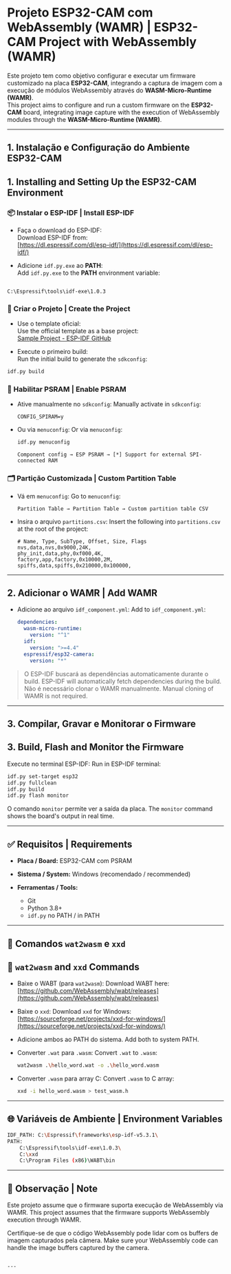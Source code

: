 # Projeto ESP32-CAM com WebAssembly (WAMR) | ESP32-CAM Project with WebAssembly (WAMR)

Este projeto tem como objetivo configurar e executar um firmware customizado na placa **ESP32-CAM**, integrando a captura de imagem com a execução de módulos WebAssembly através do **WASM-Micro-Runtime (WAMR)**.  
This project aims to configure and run a custom firmware on the **ESP32-CAM** board, integrating image capture with the execution of WebAssembly modules through the **WASM-Micro-Runtime (WAMR)**.

---

## 1. Instalação e Configuração do Ambiente ESP32-CAM  
## 1. Installing and Setting Up the ESP32-CAM Environment

### 📦 Instalar o ESP-IDF | Install ESP-IDF

- Faça o download do ESP-IDF:  
  Download ESP-IDF from:  
  [https://dl.espressif.com/dl/esp-idf/](https://dl.espressif.com/dl/esp-idf/)

- Adicione `idf.py.exe` ao **PATH**:  
  Add `idf.py.exe` to the **PATH** environment variable:  
```

C:\Espressif\tools\idf-exe\1.0.3

````

### 📁 Criar o Projeto | Create the Project

- Use o template oficial:  
Use the official template as a base project:  
[Sample Project - ESP-IDF GitHub](https://github.com/espressif/esp-idf/tree/master/tools/templates/sample_project)

- Execute o primeiro build:  
Run the initial build to generate the `sdkconfig`:
```bash
idf.py build
````

### 🧠 Habilitar PSRAM | Enable PSRAM

* Ative manualmente no `sdkconfig`:
  Manually activate in `sdkconfig`:

  ```
  CONFIG_SPIRAM=y
  ```

* Ou via `menuconfig`:
  Or via `menuconfig`:

  ```bash
  idf.py menuconfig
  ```

  ```
  Component config → ESP PSRAM → [*] Support for external SPI-connected RAM
  ```

### 🗂️ Partição Customizada | Custom Partition Table

* Vá em `menuconfig`:
  Go to `menuconfig`:

  ```
  Partition Table → Partition Table → Custom partition table CSV
  ```

* Insira o arquivo `partitions.csv`:
  Insert the following into `partitions.csv` at the root of the project:

  ```csv
  # Name, Type, SubType, Offset, Size, Flags
  nvs,data,nvs,0x9000,24K,
  phy_init,data,phy,0xf000,4K,
  factory,app,factory,0x10000,2M,
  spiffs,data,spiffs,0x210000,0x100000,
  ```

---

## 2. Adicionar o WAMR | Add WAMR

* Adicione ao arquivo `idf_component.yml`:
  Add to `idf_component.yml`:

  ```yaml
  dependencies:
    wasm-micro-runtime:
      version: "^1"
    idf:
      version: ">=4.4"
    espressif/esp32-camera:
      version: "*"
  ```

> O ESP-IDF buscará as dependências automaticamente durante o build.
> ESP-IDF will automatically fetch dependencies during the build.
> Não é necessário clonar o WAMR manualmente.
> Manual cloning of WAMR is not required.

---

## 3. Compilar, Gravar e Monitorar o Firmware

## 3. Build, Flash and Monitor the Firmware

Execute no terminal ESP-IDF:
Run in ESP-IDF terminal:

```bash
idf.py set-target esp32
idf.py fullclean
idf.py build
idf.py flash monitor
```

O comando `monitor` permite ver a saída da placa.
The `monitor` command shows the board's output in real time.

---

## ✅ Requisitos | Requirements

* **Placa / Board:** ESP32-CAM com PSRAM
* **Sistema / System:** Windows (recomendado / recommended)
* **Ferramentas / Tools:**

  * Git
  * Python 3.8+
  * `idf.py` no PATH / in PATH

---

## 🔧 Comandos `wat2wasm` e `xxd`

## 🔧 `wat2wasm` and `xxd` Commands

* Baixe o WABT (para `wat2wasm`):
  Download WABT here:
  [https://github.com/WebAssembly/wabt/releases](https://github.com/WebAssembly/wabt/releases)

* Baixe o `xxd`:
  Download `xxd` for Windows:
  [https://sourceforge.net/projects/xxd-for-windows/](https://sourceforge.net/projects/xxd-for-windows/)

* Adicione ambos ao PATH do sistema.
  Add both to system PATH.

* Converter `.wat` para `.wasm`:
  Convert `.wat` to `.wasm`:

  ```sh
  wat2wasm .\hello_word.wat -o .\hello_word.wasm
  ```

* Converter `.wasm` para array C:
  Convert `.wasm` to C array:

  ```sh
  xxd -i hello_word.wasm > test_wasm.h
  ```

---

## 🌐 Variáveis de Ambiente | Environment Variables

```sh
IDF_PATH: C:\Espressif\frameworks\esp-idf-v5.3.1\
PATH:
    C:\Espressif\tools\idf-exe\1.0.3\
    C:\xxd
    C:\Program Files (x86)\WABT\bin
```

---

## 📎 Observação | Note

Este projeto assume que o firmware suporta execução de WebAssembly via WAMR.
This project assumes that the firmware supports WebAssembly execution through WAMR.

Certifique-se de que o código WebAssembly pode lidar com os buffers de imagem capturados pela câmera.
Make sure your WebAssembly code can handle the image buffers captured by the camera.

```

---